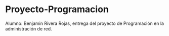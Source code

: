 # Proyecto-Programacion
Alumno: Benjamin Rivera Rojas, entrega del proyecto de Programación en la administración de red.
